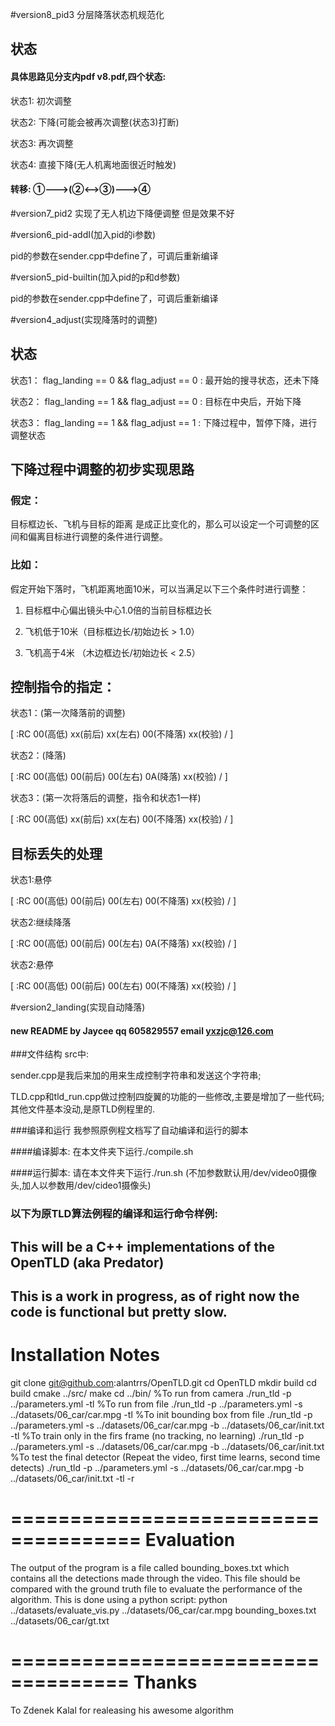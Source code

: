 #version8_pid3 分层降落状态机规范化
## 状态
#### 具体思路见分支内pdf v8.pdf,四个状态:

状态1: 初次调整

状态2: 下降(可能会被再次调整(状态3)打断)

状态3: 再次调整

状态4: 直接下降(无人机离地面很近时触发)

#### 转移: ①--->(②<-->③)--->④

#version7_pid2 实现了无人机边下降便调整
但是效果不好


#version6_pid-addI(加入pid的i参数)

pid的参数在sender.cpp中define了，可调后重新编译

#version5_pid-builtin(加入pid的p和d参数)

pid的参数在sender.cpp中define了，可调后重新编译


#version4_adjust(实现降落时的调整)
## 状态
状态1： flag_landing == 0 && flag_adjust == 0 : 最开始的搜寻状态，还未下降

状态2： flag_landing == 1 && flag_adjust == 0 : 目标在中央后，开始下降

状态3： flag_landing == 1 && flag_adjust == 1 : 下降过程中，暂停下降，进行调整状态

## 下降过程中调整的初步实现思路

### 假定：
目标框边长、飞机与目标的距离 是成正比变化的，那么可以设定一个可调整的区间和偏离目标进行调整的条件进行调整。

### 比如：
假定开始下落时，飞机距离地面10米，可以当满足以下三个条件时进行调整：

1. 目标框中心偏出镜头中心1.0倍的当前目标框边长

2. 飞机低于10米（目标框边长/初始边长 > 1.0）

3. 飞机高于4米 （木边框边长/初始边长 < 2.5）

## 控制指令的指定：

状态1：(第一次降落前的调整)

[ :RC 00(高低) xx(前后) xx(左右) 00(不降落) xx(校验) / ] 

状态2：(降落)

[ :RC 00(高低) 00(前后) 00(左右) 0A(降落) xx(校验) / ] 

状态3：(第一次将落后的调整，指令和状态1一样)

[ :RC 00(高低) xx(前后) xx(左右) 00(不降落) xx(校验) / ] 

## 目标丢失的处理

状态1:悬停

[ :RC 00(高低) 00(前后) 00(左右) 00(不降落) xx(校验) / ] 

状态2:继续降落

[ :RC 00(高低) 00(前后) 00(左右) 0A(不降落) xx(校验) / ] 

状态2:悬停

[ :RC 00(高低) 00(前后) 00(左右) 00(不降落) xx(校验) / ] 


#version2_landing(实现自动降落)
#### new README by Jaycee qq 605829557 email yxzjc@126.com

###文件结构
src中:

sender.cpp是我后来加的用来生成控制字符串和发送这个字符串;

TLD.cpp和tld_run.cpp做过控制四旋翼的功能的一些修改,主要是增加了一些代码;
其他文件基本没动,是原TLD例程里的.

###编译和运行
我参照原例程文档写了自动编译和运行的脚本

####编译脚本:
在本文件夹下运行./compile.sh

####运行脚本:
请在本文件夹下运行./run.sh
(不加参数默认用/dev/video0摄像头,加人以参数用/dev/cideo1摄像头)


### 以下为原TLD算法例程的编译和运行命令样例:
This will be a C++ implementations of the OpenTLD (aka Predator)
----------------------------------------------------------------------------
This is a work in progress, as of right now the code is functional but pretty slow.
----------------------------------------------------------------------------
Installation Notes
=====================================

git clone git@github.com:alantrrs/OpenTLD.git
cd OpenTLD
mkdir build
cd build
cmake ../src/
make
cd ../bin/
%To run from camera
./run_tld -p ../parameters.yml -tl
%To run from file
./run_tld -p ../parameters.yml -s ../datasets/06_car/car.mpg -tl
%To init bounding box from file
./run_tld -p ../parameters.yml -s ../datasets/06_car/car.mpg -b ../datasets/06_car/init.txt -tl
%To train only in the firs frame (no tracking, no learning)
./run_tld -p ../parameters.yml -s ../datasets/06_car/car.mpg -b ../datasets/06_car/init.txt 
%To test the final detector (Repeat the video, first time learns, second time detects)
./run_tld -p ../parameters.yml -s ../datasets/06_car/car.mpg -b ../datasets/06_car/init.txt -tl -r

=====================================
Evaluation
=====================================

The output of the program is a file called bounding_boxes.txt which contains all the detections made through the video. This file should be compared with the ground truth file to evaluate the performance of the algorithm. This is done using a python script:
python ../datasets/evaluate_vis.py ../datasets/06_car/car.mpg bounding_boxes.txt ../datasets/06_car/gt.txt

====================================
Thanks
====================================

To Zdenek Kalal for realeasing his awesome algorithm

